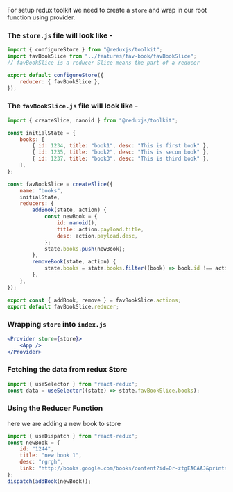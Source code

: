 For setup redux toolkit we need to create a `store` and wrap in our root function using provider.

### The `store.js` file will look like -

```jsx
import { configureStore } from "@reduxjs/toolkit";
import favBookSlice from "../features/fav-book/favBookSlice";
// favBookSlice is a reducer Slice means the part of a reducer

export default configureStore({
	reducer: { favBookSlice },
});
```

### The `favBookSlice.js` file will look like -

```jsx
import { createSlice, nanoid } from "@reduxjs/toolkit";

const initialState = {
	books: [
		{ id: 1234, title: "book1", desc: "This is first book" },
		{ id: 1235, title: "book2", desc: "This is secon book" },
		{ id: 1237, title: "book3", desc: "This is third book" },
	],
};

const favBookSlice = createSlice({
	name: "books",
	initialState,
	reducers: {
		addBook(state, action) {
			const newBook = {
				id: nanoid(),
				title: action.payload.title,
				desc: action.payload.desc,
			};
			state.books.push(newBook);
		},
		removeBook(state, action) {
			state.books = state.books.filter((book) => book.id !== action.payload.id);
		},
	},
});

export const { addBook, remove } = favBookSlice.actions;
export default favBookSlice.reducer;
```

### Wrapping `store` into `index.js`

```jsx
<Provider store={store}>
	<App />
</Provider>
```

### Fetching the data from redux Store

```jsx
import { useSelector } from "react-redux";
const data = useSelector((state) => state.favBookSlice.books);
```

### Using the Reducer Function

here we are adding a new book to store

```jsx
import { useDispatch } from "react-redux";
const newBook = {
	id: "1244",
	title: "new book 1",
	desc: "rgrgh",
	link: "http://books.google.com/books/content?id=0r-ztgEACAAJ&printsec=frontcover&img=1&zoom=1&source=gbs_api",
};
dispatch(addBook(newBook));
```

